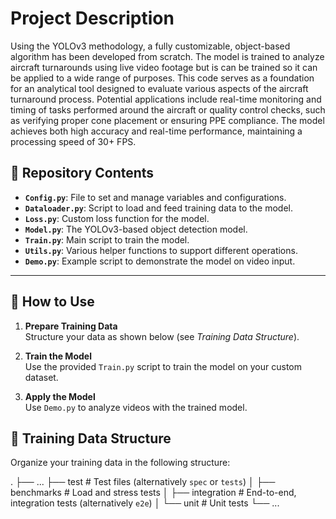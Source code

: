 # Project Description

Using the YOLOv3 methodology, a fully customizable, object-based algorithm has been developed from scratch. The model is trained to analyze aircraft turnarounds using live video footage but is can be trained so it can be applied to a wide range of purposes. This code serves as a foundation for an analytical tool designed to evaluate various aspects of the aircraft turnaround process. Potential applications include real-time monitoring and timing of tasks performed around the aircraft or quality control checks, such as verifying proper cone placement or ensuring PPE compliance. The model achieves both high accuracy and real-time performance, maintaining a processing speed of 30+ FPS.

## 📂 Repository Contents  

- **`Config.py`**: File to set and manage variables and configurations.  
- **`Dataloader.py`**: Script to load and feed training data to the model.  
- **`Loss.py`**: Custom loss function for the model.  
- **`Model.py`**: The YOLOv3-based object detection model.  
- **`Train.py`**: Main script to train the model.  
- **`Utils.py`**: Various helper functions to support different operations.  
- **`Demo.py`**: Example script to demonstrate the model on video input.  

---

## 🚀 How to Use  

1. **Prepare Training Data**  
   Structure your data as shown below (see *Training Data Structure*).  
   
2. **Train the Model**  
   Use the provided `Train.py` script to train the model on your custom dataset.  

3. **Apply the Model**  
   Use `Demo.py` to analyze videos with the trained model.  


## 📁 Training Data Structure  

Organize your training data in the following structure:

.
├── ...
├── test                    # Test files (alternatively `spec` or `tests`)
│   ├── benchmarks          # Load and stress tests
│   ├── integration         # End-to-end, integration tests (alternatively `e2e`)
│   └── unit                # Unit tests
└── ...
